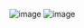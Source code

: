 ![image](https://user-images.githubusercontent.com/79401055/146115937-b9e689c6-4d4d-4a6c-9e12-c752bf3d605d.png)
![image](https://user-images.githubusercontent.com/79401055/146115955-af5d4086-fcb1-41d4-9621-53cdf3b65385.png)
